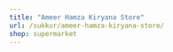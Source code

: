 ```yaml
---
title: "Ameer Hamza Kiryana Store"
url: /sukkur/ameer-hamza-kiryana-store/
shop: supermarket
---
```

